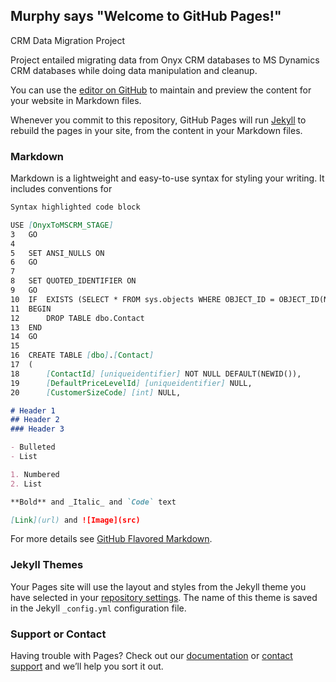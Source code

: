 ## Murphy says "Welcome to GitHub Pages!"
CRM Data Migration Project

Project entailed migrating data from Onyx CRM databases to MS Dynamics CRM databases while doing data manipulation and cleanup. 


You can use the [editor on GitHub](https://github.com/cbmurph510/Murphy.github.io/edit/master/README.md) to maintain and preview the content for your website in Markdown files.

Whenever you commit to this repository, GitHub Pages will run [Jekyll](https://jekyllrb.com/) to rebuild the pages in your site, from the content in your Markdown files.

### Markdown

Markdown is a lightweight and easy-to-use syntax for styling your writing. It includes conventions for

```markdown
Syntax highlighted code block

USE [OnyxToMSCRM_STAGE]
3	GO
4	
5	SET ANSI_NULLS ON
6	GO
7	
8	SET QUOTED_IDENTIFIER ON
9	GO
10	IF  EXISTS (SELECT * FROM sys.objects WHERE OBJECT_ID = OBJECT_ID(N'dbo.Contact') AND type in (N'U'))
11	BEGIN
12		DROP TABLE dbo.Contact
13	END
14	GO
15	
16	CREATE TABLE [dbo].[Contact]
17	(
18		[ContactId] [uniqueidentifier] NOT NULL DEFAULT(NEWID()),
19		[DefaultPriceLevelId] [uniqueidentifier] NULL,
20		[CustomerSizeCode] [int] NULL,

# Header 1
## Header 2
### Header 3

- Bulleted
- List

1. Numbered
2. List

**Bold** and _Italic_ and `Code` text

[Link](url) and ![Image](src)
```

For more details see [GitHub Flavored Markdown](https://guides.github.com/features/mastering-markdown/).

### Jekyll Themes

Your Pages site will use the layout and styles from the Jekyll theme you have selected in your [repository settings](https://github.com/cbmurph510/Murphy.github.io/settings). The name of this theme is saved in the Jekyll `_config.yml` configuration file.

### Support or Contact

Having trouble with Pages? Check out our [documentation](https://help.github.com/categories/github-pages-basics/) or [contact support](https://github.com/contact) and we’ll help you sort it out.
